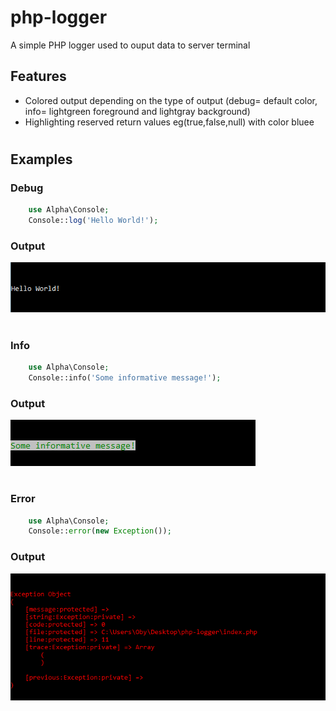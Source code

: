 # php-logger
A simple PHP logger used to ouput data to server terminal

## Features
* Colored output depending on the type of output (debug= default color, info= lightgreen foreground and lightgray background)
*  Highlighting reserved return values eg(true,false,null) with color bluee
#
#
## Examples
### Debug 
```php
    use Alpha\Console;
    Console::log('Hello World!');
```
### Output
![debug-output](https://raw.githubusercontent.com/claretnnamocha/php-logger/master/debug.png)
#
#
### Info 
```php
    use Alpha\Console;
    Console::info('Some informative message!');
```
### Output
![info-output](https://raw.githubusercontent.com/claretnnamocha/php-logger/master/info.png)
#
#
### Error 
```php
    use Alpha\Console;
    Console::error(new Exception());
```
### Output
![error-output](https://raw.githubusercontent.com/claretnnamocha/php-logger/master/error.png)
